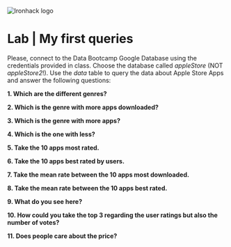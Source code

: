 ![Ironhack logo](https://i.imgur.com/1QgrNNw.png)

# Lab | My first queries

Please, connect to the Data Bootcamp Google Database using the credentials provided in class. Choose the database called *appleStore* (NOT *appleStore2*!). Use the *data* table to query the data about Apple Store Apps and answer the following questions: 

**1. Which are the different genres?**

**2. Which is the genre with more apps downloaded?**

**3. Which is the genre with more apps?**

**4. Which is the one with less?**

**5. Take the 10 apps most rated.**

**6. Take the 10 apps best rated by users.**

**7. Take the mean rate between the 10 apps most downloaded.**

**8. Take the mean rate between the 10 apps best rated.**

**9. What do you see here?**

**10. How could you take the top 3 regarding the user ratings but also the number of votes?**

**11. Does people care about the price?**

